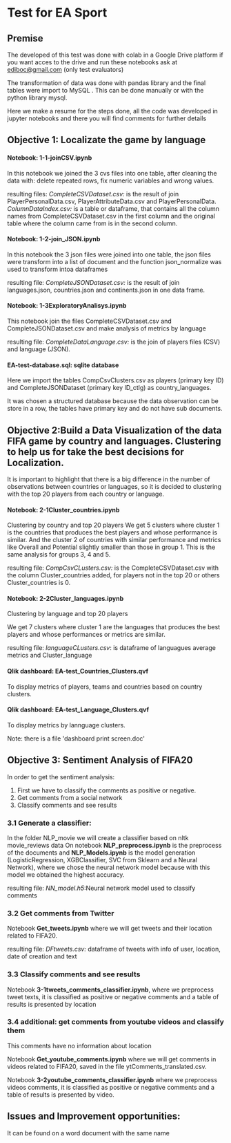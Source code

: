 # Test for EA Sport


## Premise

The developed of this test was done with colab in a Google Drive platform if you want acces to the drive and run these notebooks ask at ediboc@gmail.com (only test evaluators)

The transformation of data was done with pandas library  and the final tables were import to MySQL . This can be done manually or with the python library mysql.

Here we make a resume for the steps done, all the code was developed in jupyter notebooks and there you will find comments for further details

## Objective 1: Localizate the game by language

#### Notebook: 1-1-joinCSV.ipynb

In this notebook we joined the 3 cvs files into one table, after cleaning the data with: delete repeated rows, fix numeric variables and wrong values.

resulting files: 
*CompleteCSVDataset.csv:* is the result of join PlayerPersonalData.csv, PlayerAttributeData.csv and PlayerPersonalData.
*ColumnDataIndex.csv:* is a table or dataframe, that contains all the column names from CompleteCSVDataset.csv in the first column and the original table where the column came from is in the second column.

#### Notebook: 1-2-join_JSON.ipynb

In this notebook the 3 json files were joined into one table, the json files were transform into a list of document and the function json_normalize was used to transform intoa  dataframes

resulting file: 
*CompleteJSONDataset.csv:* is the result of join languages.json, countries.json and continents.json in one data frame.

#### Notebook: 1-3ExploratoryAnalisys.ipynb
This notebook join the files CompleteCSVDataset.csv and CompleteJSONDataset.csv and make analysis of metrics by language

resulting file: 
*CompleteDataLanguage.csv:* is the join of players files (CSV) and language (JSON).


#### EA-test-database.sql: sqlite database
Here we import the tables CompCsvClusters.csv as players (primary key ID) and CompleteJSONDataset (primary key ID_ctlg) as country_languages.

It was chosen a structured database because the data observation can be store in a row, the tables have primary key and do not have sub documents.
 
## Objective 2:Build a Data Visualization of the data FIFA game by country and languages. Clustering to help us for take the best decisions for Localization.

It is important to highlight that there is a big difference in the number of observations between countries or languages, so it is decided to clustering with the top 20 players from each country or language.

#### Notebook: 2-1Cluster_countries.ipynb
Clustering by country and top 20 players
We get 5 clusters where cluster 1 is the countries that produces the best players and whose performance is similar.
And the cluster 2 of countries with similar performance and metrics like Overall and Potential slightly smaller than those in group 1.
This is the same analysis for groups 3, 4 and 5.

resulting file: 
*CompCsvCLusters.csv:* is the CompleteCSVDataset.csv with the column Cluster_countries added, for players not in the top 20 or others Cluster_countries is 0. 

#### Notebook: 2-2Cluster_languages.ipynb
Clustering by language and top 20 players

We get 7 clusters where cluster 1 are the languages that produces the best players and whose performances or metrics are similar.

resulting file: 
*languageCLusters.csv*: is dataframe of languagues average metrics and Cluster_language

#### Qlik dashboard: EA-test_Countries_Clusters.qvf
To display metrics of players, teams and countries based on country clusters.

#### Qlik dashboard: EA-test_Language_Clusters.qvf
To display metrics by lannguage clusters.

Note: there is a file 'dashboard print screen.doc'

## Objective 3: Sentiment Analysis of FIFA20

In order to get the sentiment analysis:
1) First we have to classify the comments as positive or negative.
2) Get comments from a social network
3) Classify comments and see results


### 3.1 Generate a classifier: 
In the folder NLP_movie we will create a classifier based on nltk movie_reviews data
On notebook **NLP_preprocess.ipynb** is the preprocess of the documents and **NLP_Models.ipynb** is the model generation (LogisticRegression, XGBClassifier, SVC from Sklearn and a Neural Network), where we chose the neural network model because with this model we obtained the highest accuracy.

resulting file: 
*NN_model.h5*:Neural network model used to classify comments

### 3.2 Get comments from Twitter
Notebook **Get_tweets.ipynb** where we will get tweets and their location related to FIFA20.

resulting file: 
*DFtweets.csv:*  dataframe of tweets with info of user, location, date of creation and text

### 3.3  Classify comments and see results
Notebook **3-1tweets_comments_classifier.ipynb**, where we preprocess tweet texts, it is classified as positive or negative comments and a table of results is presented by location 

### 3.4 additional: get comments from youtube videos and classify them
This comments have no information about location

Notebook **Get_youtube_comments.ipynb** where we will get comments in videos related to FIFA20, saved in the file ytComments_translated.csv.

Notebook **3-2youtube_comments_classifier.ipynb** where we preprocess videos comments, it is classified as positive or negative comments and a table of results is presented by video.

## Issues and Improvement opportunities: 
It can be found on a word document with the same name
